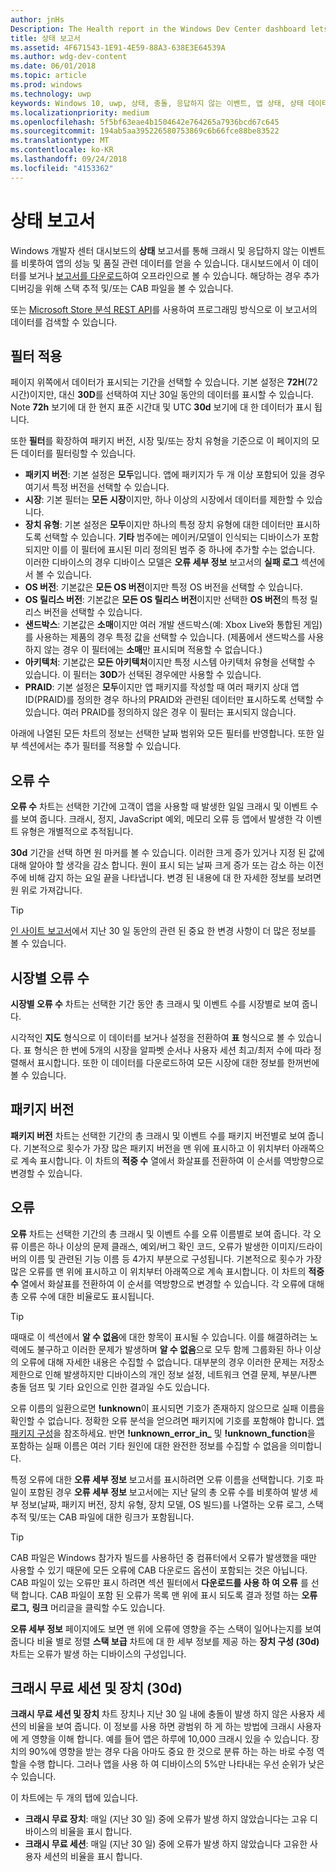 ```yaml
---
author: jnHs
Description: The Health report in the Windows Dev Center dashboard lets you get data related to the performance and quality of your app, including crashes and unresponsive events.
title: 상태 보고서
ms.assetid: 4F671543-1E91-4E59-88A3-638E3E64539A
ms.author: wdg-dev-content
ms.date: 06/01/2018
ms.topic: article
ms.prod: windows
ms.technology: uwp
keywords: Windows 10, uwp, 상태, 충돌, 응답하지 않는 이벤트, 앱 상태, 상태 데이터, 스택 추적, cab 파일, 실패, 오류, pdb, 기호
ms.localizationpriority: medium
ms.openlocfilehash: 5f5bf63eae4b1504642e764265a7936bcd67c645
ms.sourcegitcommit: 194ab5aa395226580753869c6b66fce88be83522
ms.translationtype: MT
ms.contentlocale: ko-KR
ms.lasthandoff: 09/24/2018
ms.locfileid: "4153362"
---
```

# <a name="health-report"></a>상태 보고서

Windows 개발자 센터 대시보드의 **상태** 보고서를 통해 크래시 및 응답하지 않는 이벤트를 비롯하여 앱의 성능 및 품질 관련 데이터를 얻을 수 있습니다. 대시보드에서 이 데이터를 보거나 [보고서를 다운로드](download-analytic-reports.md)하여 오프라인으로 볼 수 있습니다. 해당하는 경우 추가 디버깅을 위해 스택 추적 및/또는 CAB 파일을 볼 수 있습니다.

또는 [Microsoft Store 분석 REST API](../monetize/access-analytics-data-using-windows-store-services.md)를 사용하여 프로그래밍 방식으로 이 보고서의 데이터를 검색할 수 있습니다.


## <a name="apply-filters"></a>필터 적용

페이지 위쪽에서 데이터가 표시되는 기간을 선택할 수 있습니다. 기본 설정은 **72H**(72시간)이지만, 대신 **30D**를 선택하여 지난 30일 동안의 데이터를 표시할 수 있습니다. Note **72h** 보기에 대 한 현지 표준 시간대 및 UTC **30d** 보기에 대 한 데이터가 표시 됩니다.

또한 **필터**를 확장하여 패키지 버전, 시장 및/또는 장치 유형을 기준으로 이 페이지의 모든 데이터를 필터링할 수 있습니다.

-   **패키지 버전**: 기본 설정은 **모두**입니다. 앱에 패키지가 두 개 이상 포함되어 있을 경우 여기서 특정 버전을 선택할 수 있습니다.
-   **시장**: 기본 필터는 **모든 시장**이지만, 하나 이상의 시장에서 데이터를 제한할 수 있습니다.
-   **장치 유형**: 기본 설정은 **모두**이지만 하나의 특정 장치 유형에 대한 데이터만 표시하도록 선택할 수 있습니다. **기타** 범주에는 메이커/모델이 인식되는 디바이스가 포함되지만 이를 이 필터에 표시된 미리 정의된 범주 중 하나에 추가할 수는 없습니다. 이러한 디바이스의 경우 디바이스 모델은 **오류 세부 정보** 보고서의 **실패 로그** 섹션에서 볼 수 있습니다.  
-   **OS 버전**: 기본값은 **모든 OS 버전**이지만 특정 OS 버전을 선택할 수 있습니다.
-   **OS 릴리스 버전**: 기본값은 **모든 OS 릴리스 버전**이지만 선택한 **OS 버전**의 특정 릴리스 버전을 선택할 수 있습니다.
-   **샌드박스**: 기본값은 **소매**이지만 여러 개발 샌드박스(예: Xbox Live와 통합된 게임)를 사용하는 제품의 경우 특정 값을 선택할 수 있습니다. (제품에서 샌드박스를 사용하지 않는 경우 이 필터에는 **소매**만 표시되며 적용할 수 없습니다.)
-   **아키텍처**: 기본값은 **모든 아키텍처**이지만 특정 시스템 아키텍처 유형을 선택할 수 있습니다. 이 필터는 **30D**가 선택된 경우에만 사용할 수 있습니다.
-   **PRAID**: 기본 설정은 **모두**이지만 앱 패키지를 작성할 때 여러 패키지 상대 앱 ID(PRAID)를 정의한 경우 하나의 PRAID와 관련된 데이터만 표시하도록 선택할 수 있습니다. 여러 PRAID를 정의하지 않은 경우 이 필터는 표시되지 않습니다.

아래에 나열된 모든 차트의 정보는 선택한 날짜 범위와 모든 필터를 반영합니다. 또한 일부 섹션에서는 추가 필터를 적용할 수 있습니다.


## <a name="failure-hits"></a>오류 수

**오류 수** 차트는 선택한 기간에 고객이 앱을 사용할 때 발생한 일일 크래시 및 이벤트 수를 보여 줍니다. 크래시, 정지, JavaScript 예외, 메모리 오류 등 앱에서 발생한 각 이벤트 유형은 개별적으로 추적됩니다.

**30d** 기간을 선택 하면 원 마커를 볼 수 있습니다. 이러한 크게 증가 있거나 지정 된 값에 대해 알아야 할 생각을 감소 합니다. 원이 표시 되는 날짜 크게 증가 또는 감소 하는 이전 주에 비해 감지 하는 요일 끝을 나타냅니다. 변경 된 내용에 대 한 자세한 정보를 보려면 원 위로 가져갑니다.  

> [!TIP]
> [인 사이트 보고서](insights-report.md)에서 지난 30 일 동안의 관련 된 중요 한 변경 사항이 더 많은 정보를 볼 수 있습니다.

## <a name="failure-hits-by-market"></a>시장별 오류 수

**시장별 오류 수** 차트는 선택한 기간 동안 총 크래시 및 이벤트 수를 시장별로 보여 줍니다.

시각적인 **지도** 형식으로 이 데이터를 보거나 설정을 전환하여 **표** 형식으로 볼 수 있습니다. 표 형식은 한 번에 5개의 시장을 알파벳 순서나 사용자 세션 최고/최저 수에 따라 정렬해서 표시합니다. 또한 이 데이터를 다운로드하여 모든 시장에 대한 정보를 한꺼번에 볼 수 있습니다.


## <a name="package-version"></a>패키지 버전

**패키지 버전** 차트는 선택한 기간의 총 크래시 및 이벤트 수를 패키지 버전별로 보여 줍니다. 기본적으로 횟수가 가장 많은 패키지 버전을 맨 위에 표시하고 이 위치부터 아래쪽으로 계속 표시합니다. 이 차트의 **적중 수** 열에서 화살표를 전환하여 이 순서를 역방향으로 변경할 수 있습니다.

## <a name="failures"></a>오류

**오류** 차트는 선택한 기간의 총 크래시 및 이벤트 수를 오류 이름별로 보여 줍니다. 각 오류 이름은 하나 이상의 문제 클래스, 예외/버그 확인 코드, 오류가 발생한 이미지/드라이버의 이름 및 관련된 기능 이름 등 4가지 부분으로 구성됩니다. 기본적으로 횟수가 가장 많은 오류를 맨 위에 표시하고 이 위치부터 아래쪽으로 계속 표시합니다. 이 차트의 **적중 수** 열에서 화살표를 전환하여 이 순서를 역방향으로 변경할 수 있습니다. 각 오류에 대해 총 오류 수에 대한 비율로도 표시됩니다.

> [!TIP]
> 때때로 이 섹션에서 **알 수 없음**에 대한 항목이 표시될 수 있습니다. 이를 해결하려는 노력에도 불구하고 이러한 문제가 발생하며 **알 수 없음**으로 모두 함께 그룹화된 하나 이상의 오류에 대해 자세한 내용은 수집할 수 없습니다. 대부분의 경우 이러한 문제는 저장소 제한으로 인해 발생하지만 디바이스의 개인 정보 설정, 네트워크 연결 문제, 부분/나쁜 충돌 덤프 및 기타 요인으로 인한 결과일 수도 있습니다.
>
> 오류 이름의 일환으로면 **!unknown**이 표시되면 기호가 존재하지 않으므로 실패 이름을 확인할 수 없습니다. 정확한 오류 분석을 얻으려면 패키지에 기호를 포함해야 합니다. [앱 패키지 구성](../packaging/packaging-uwp-apps.md#configure-an-app-package)을 참조하세요. 반면 **!unknown_error_in_** 및 **!unknown_function**을 포함하는 실패 이름은 여러 기타 원인에 대한 완전한 정보를 수집할 수 없음을 의미합니다.

특정 오류에 대한 **오류 세부 정보** 보고서를 표시하려면 오류 이름을 선택합니다. 기호 파일이 포함된 경우 **오류 세부 정보** 보고서에는 지난 달의 총 오류 수를 비롯하여 발생 세부 정보(날짜, 패키지 버전, 장치 유형, 장치 모델, OS 빌드)를 나열하는 오류 로그, 스택 추적 및/또는 CAB 파일에 대한 링크가 포함됩니다.

> [!TIP]
> CAB 파일은 Windows 참가자 빌드를 사용하던 중 컴퓨터에서 오류가 발생했을 때만 사용할 수 있기 때문에 모든 오류에 CAB 다운로드 옵션이 포함되는 것은 아닙니다. CAB 파일이 있는 오류만 표시 하려면 섹션 필터에서 **다운로드를 사용 하 여 오류** 를 선택 합니다. CAB 파일이 포함 된 오류가 목록 맨 위에 표시 되도록 결과 정렬 하는 **오류 로그,** **링크** 머리글을 클릭할 수도 있습니다.

**오류 세부 정보** 페이지에도 보면 맨 위에 오류에 영향을 주는 스택이 일어나는지를 보여 줍니다 비율 별로 정렬 **스택 보급** 차트에 대 한 세부 정보를 제공 하는 **장치 구성 (30d)** 차트는 오류가 발생 하는 디바이스의 구성입니다. 


## <a name="crash-free-sessions-and-devices-30d"></a>크래시 무료 세션 및 장치 (30d)

**크래시 무료 세션 및 장치** 차트 장치나 지난 30 일 내에 충돌이 발생 하지 않은 사용자 세션의 비율을 보여 줍니다. 이 정보를 사용 하면 광범위 하 게 하는 방법에 크래시 사용자에 게 영향을 이해 합니다. 예를 들어 앱은 하루에 10,000 크래시 있을 수 있습니다. 장치의 90%에 영향을 받는 경우 다음 아마도 중요 한 것으로 분류 하는 하는 바로 수정 역할을 수행 합니다. 그러나 앱을 사용 하 여 디바이스의 5%만 나타내는 우선 순위가 낮은 수 있습니다.

이 차트에는 두 개의 탭에 있습니다.
- **크래시 무료 장치**: 매일 (지난 30 일) 중에 오류가 발생 하지 않았습니다는 고유 디바이스의 비율을 표시 합니다.
- **크래시 무료 세션**: 매일 (지난 30 일) 중에 오류가 발생 하지 않았습니다 고유한 사용자 세션의 비율을 표시 합니다.


 

 

